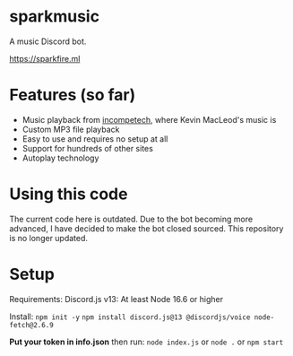 # sparkmusic
A music Discord bot. 

https://sparkfire.ml

# Features (so far)
- Music playback from [incompetech](https://incompetech.com), where Kevin MacLeod's music is
- Custom MP3 file playback
- Easy to use and requires no setup at all
- Support for hundreds of other sites
- Autoplay technology




# Using this code
The current code here is outdated. Due to the bot becoming more advanced, I have decided to make the bot closed sourced. This repository is no longer updated.



# Setup
Requirements: Discord.js v13: At least Node 16.6 or higher

Install:
```npm init -y```
```npm install discord.js@13 @discordjs/voice node-fetch@2.6.9```

**Put your token in info.json** then run:
```node index.js```
or
```node .```
or
```npm start```

